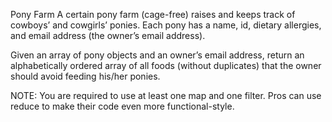 Pony Farm
A certain pony farm (cage-free) raises and keeps track of cowboys’ and cowgirls’ ponies. Each pony has a name, id, dietary allergies, and email address (the owner’s email address).

Given an array of pony objects and an owner’s email address, return an alphabetically ordered array of all foods (without duplicates) that the owner should avoid feeding his/her ponies.

NOTE: You are required to use at least one map and one filter. Pros can use reduce to make their code even more functional-style.
